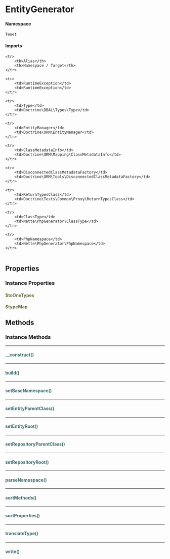 # EntityGenerator



#### Namespace

`Tenet`

#### Imports

<table>

	<tr>
		<th>Alias</th>
		<th>Namespace / Target</th>
	</tr>
	
	<tr>
		<td>RuntimeException</td>
		<td>RuntimeException</td>
	</tr>
	
	<tr>
		<td>Type</td>
		<td>Doctrine\DBAL\Types\Type</td>
	</tr>
	
	<tr>
		<td>EntityManager</td>
		<td>Doctrine\ORM\EntityManager</td>
	</tr>
	
	<tr>
		<td>ClassMetadataInfo</td>
		<td>Doctrine\ORM\Mapping\ClassMetadataInfo</td>
	</tr>
	
	<tr>
		<td>DisconnectedClassMetadataFactory</td>
		<td>Doctrine\ORM\Tools\DisconnectedClassMetadataFactory</td>
	</tr>
	
	<tr>
		<td>ReturnTypesClass</td>
		<td>Doctrine\Tests\Common\Proxy\ReturnTypesClass</td>
	</tr>
	
	<tr>
		<td>ClassType</td>
		<td>Nette\PhpGenerator\ClassType</td>
	</tr>
	
	<tr>
		<td>PhpNamespace</td>
		<td>Nette\PhpGenerator\PhpNamespace</td>
	</tr>
	
</table>

## Properties

### Instance Properties
#### <span style="color:#6a6e3d;">$toOneTypes</span>

#### <span style="color:#6a6e3d;">$typeMap</span>




## Methods

### Instance Methods
<hr />

#### <span style="color:#3e6a6e;">__construct()</span>


<hr />

#### <span style="color:#3e6a6e;">build()</span>


<hr />

#### <span style="color:#3e6a6e;">setBaseNamespace()</span>


<hr />

#### <span style="color:#3e6a6e;">setEntityParentClass()</span>


<hr />

#### <span style="color:#3e6a6e;">setEntityRoot()</span>


<hr />

#### <span style="color:#3e6a6e;">setRepositoryParentClass()</span>


<hr />

#### <span style="color:#3e6a6e;">setRepositoryRoot()</span>


<hr />

#### <span style="color:#3e6a6e;">parseNamespace()</span>


<hr />

#### <span style="color:#3e6a6e;">sortMethods()</span>


<hr />

#### <span style="color:#3e6a6e;">sortProperties()</span>


<hr />

#### <span style="color:#3e6a6e;">translateType()</span>


<hr />

#### <span style="color:#3e6a6e;">write()</span>





